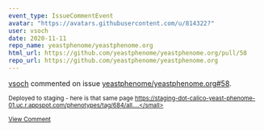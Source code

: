 ```yaml
---
event_type: IssueCommentEvent
avatar: "https://avatars.githubusercontent.com/u/814322?"
user: vsoch
date: 2020-11-11
repo_name: yeastphenome/yeastphenome.org
html_url: https://github.com/yeastphenome/yeastphenome.org/pull/58
repo_url: https://github.com/yeastphenome/yeastphenome.org
---
```


<a href='https://github.com/vsoch' target='_blank'>vsoch</a> commented on issue <a href='https://github.com/yeastphenome/yeastphenome.org/pull/58' target='_blank'>yeastphenome/yeastphenome.org#58</a>.

<small>Deployed to staging - here is that same page https://staging-dot-calico-yeast-phenome-01.uc.r.appspot.com/phenotypes/tag/684/all....</small>

<a href='https://github.com/yeastphenome/yeastphenome.org/pull/58' target='_blank'>View Comment</a>
